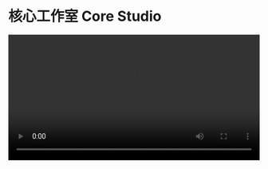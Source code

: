 # 核心工作室 Core Studio

<video src="https://download.kstore.space/download/11/%E5%AE%A3%E4%BC%A0%E7%89%87.mp4" controls="true" width="100%" height="auto"/>

![image](https://user-images.githubusercontent.com/102907913/173813325-570da1a0-2855-4742-8c4a-dac3a6542b53.png)

注:English主页暂时未更新，所有资源分享及大多内容已经移入 **文章** 板块

点击**蓝色字体**文字跳转到对应页面

部分主页没有的内容可以去 **快速查询列表**中查看

| [网站导航](/websitemap) |

| [English](https://corestudi0.github.io/en) |

| [快速查询列表](/list) |

这里是核心工作室，欢迎来到核心工作室！

## 我们能干什么？
1.我们可以制作一些比较实用的工具，使用 C++ 编译大部分程序

[**查看项目**](https://www.123pan.com/s/dUF9-CDkw3)

2.承担一些信息技术工作，如剪辑、远程协助，价格商议或基于关系或赞助商决定！

| **服务** | **定价** | 操作 |
| --------- | -------- | ----- |
| 视频剪辑 | ¥4.0~¥60.0 | [购买服务](/service) |
| 远程技术支持 | ￥5.0~￥20.0 | [购买服务](/service) |
| 定制服务(出价￥15.0以上接单) | ￥15.0~¥60.0 | [购买服务](/service) |
| **备注** | 未完成的服务将会在 24 小时内全款退回，已取消月卡年卡长期订阅服务 | N/A |

注:远程技术支持包括软件技术问题，系统重装服务支持等信息技术方面服务；定制服务不支持上门服务！

## 怎么下载我们的资源？
我们会在下面不定期更新资源列表网站（如果没有则为暂无资源~）

资源列表:[点我查看](https://www.123pan.com/s/dUF9-Pskw3)

## 核心工作室 特供翻墙浏览器/VPN 全部免费不限流量 高速稳定

[VPN/翻墙浏览器](/article/fanqiang)

**[荐:代理机场](/article/PROXYairport)**

提示：

解压后打开文件夹，推荐选择V2go翻墙，稳定高速，打开后按数字 1 更新节点，然后开启你的高速翻墙之旅~

(浏览内容经过CoreSecure净化,仅支持保留访问Google,YouTube等主流网站,其余网站内容均已被过滤)

Tips:CoreSecure是我们的应用程序中植入的自研安全程序，可以透过公网API获取应过滤不良信息(网络过滤API来自:McAfee)，保障上网安全(Beta测试，暂时不稳定)

## 我能加入你们吗？
能，但你需要对工作室做出贡献，有兴趣可以联系管理员（WX）15310670877

## 成员列表

| 成员列表 |
| ------ |
| [点我查看](/about/members) |

## 联系我们

电话(WX同号):15310670877

邮箱:a1447754529@gmail.com  或  a1447754529@163.com(建议前者)

地址:重庆市南岸区

## Copyright (C) Core Studio 2022
